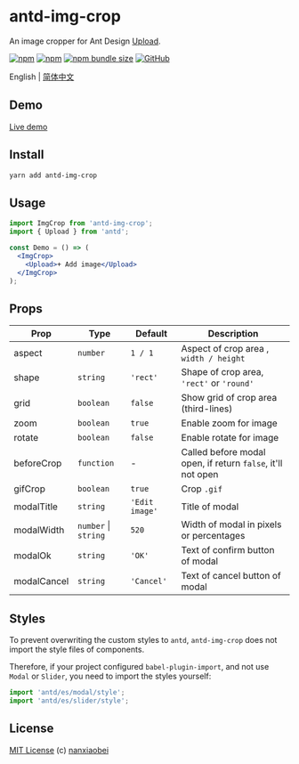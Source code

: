 # antd-img-crop

An image cropper for Ant Design [Upload](https://ant.design/components/upload/).

[![npm](https://img.shields.io/npm/v/antd-img-crop.svg?style=flat-square)](https://www.npmjs.com/package/antd-img-crop)
[![npm](https://img.shields.io/npm/dt/antd-img-crop?style=flat-square)](https://www.npmtrends.com/antd-img-crop)
[![npm bundle size](https://img.shields.io/bundlephobia/minzip/antd-img-crop?style=flat-square)](https://bundlephobia.com/result?p=antd-img-crop)
[![GitHub](https://img.shields.io/github/license/nanxiaobei/antd-img-crop?style=flat-square)](https://github.com/nanxiaobei/antd-img-crop/blob/master/LICENSE)

English | [简体中文](./README.zh-CN.md)

## Demo

[Live demo](https://codesandbox.io/s/antd-img-crop-4qoom5p9x4)

## Install

```sh
yarn add antd-img-crop
```

## Usage

```jsx harmony
import ImgCrop from 'antd-img-crop';
import { Upload } from 'antd';

const Demo = () => (
  <ImgCrop>
    <Upload>+ Add image</Upload>
  </ImgCrop>
);
```

## Props

| Prop        | Type                 | Default        | Description                                                 |
| ----------- | -------------------- | -------------- | ----------------------------------------------------------- |
| aspect      | `number`             | `1 / 1`        | Aspect of crop area , `width / height`                      |
| shape       | `string`             | `'rect'`       | Shape of crop area, `'rect'` or `'round'`                   |
| grid        | `boolean`            | `false`        | Show grid of crop area (third-lines)                        |
| zoom        | `boolean`            | `true`         | Enable zoom for image                                       |
| rotate      | `boolean`            | `false`        | Enable rotate for image                                     |
| beforeCrop  | `function`           | -              | Called before modal open, if return `false`, it'll not open |
| gifCrop     | `boolean`            | `true`         |  Crop `.gif`                                                |
| modalTitle  | `string`             | `'Edit image'` | Title of modal                                              |
| modalWidth  | `number` \| `string` | `520`          | Width of modal in pixels or percentages                     |
| modalOk     | `string`             | `'OK'`         | Text of confirm button of modal                             |
| modalCancel | `string`             | `'Cancel'`     | Text of cancel button of modal                              |

## Styles

To prevent overwriting the custom styles to `antd`, `antd-img-crop` does not import the style files of components.

Therefore, if your project configured `babel-plugin-import`, and not use `Modal` or `Slider`, you need to import the styles yourself:

```js
import 'antd/es/modal/style';
import 'antd/es/slider/style';
```

## License

[MIT License](https://github.com/nanxiaobei/antd-img-crop/blob/master/LICENSE) (c) [nanxiaobei](https://mrlee.me/)
